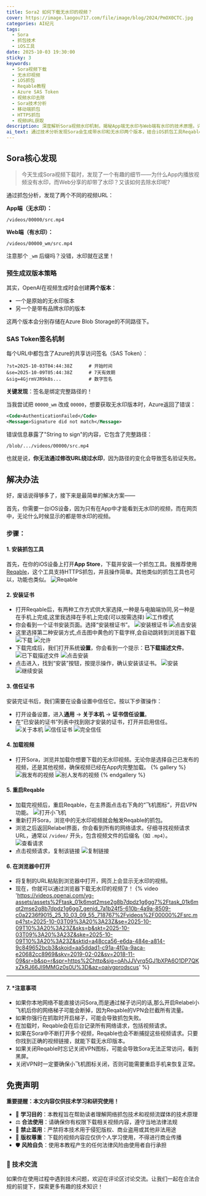 ```yaml
---
title: Sora2 如何下载无水印的视频？
cover: https://image.laogou717.com/file/image/blog/2024/PmOX0CTC.jpg
categories: AI纪元
tags:
  - Sora
  - 抓包技术
  - iOS工具
date: 2025-10-03 19:30:00
sticky: 3
keywords:
  - Sora视频下载
  - 无水印视频
  - iOS抓包
  - Reqable教程
  - Azure SAS Token
  - 视频水印去除
  - Sora技术分析
  - 移动端抓包
  - HTTPS抓包
  - 视频URL获取
description: 深度解析Sora视频水印机制，揭秘App端无水印与Web端有水印的技术原理。详细教程：使用Reqable等iOS抓包工具，轻松获取Sora无水印视频下载链接。
ai_text: 通过技术分析发现Sora会生成带水印和无水印两个版本，结合iOS抓包工具Reqable，可以轻松获取无水印视频下载链接。本文提供完整的技术原理解析和实操教程。
---
```

## Sora核心发现
> 今天生成Sora视频下载时，发现了一个有趣的细节——为什么App内播放视频没有水印，而Web分享的却带了水印？又该如何去除水印呢?

通过抓包分析，发现了两个不同的视频URL：

**App端（无水印）：**

```
/videos/00000/src.mp4
```

**Web端（有水印）：**

```
/videos/00000_wm/src.mp4
```

注意那个 `_wm` 后缀吗？没错，水印就在这里！

### 预生成双版本策略

其实，OpenAI在视频生成时会创建**两个版本**：

* 一个是原始的无水印版本
* 另一个是带有品牌水印的版本

这两个版本会分别存储在Azure Blob Storage的不同路径下。

### SAS Token签名机制

每个URL中都包含了Azure的共享访问签名（SAS Token）：

```
?st=2025-10-03T04:44:38Z      # 开始时间
&se=2025-10-09T05:44:38Z      # 7天有效期
&sig=4GjrmVJR9k8s...          # 数字签名
```

**关键发现**：签名是绑定完整路径的！

当我尝试把 `00000_wm` 改成 `00000`，想要获取无水印版本时，Azure返回了错误：

```xml
<Code>AuthenticationFailed</Code>
<Message>Signature did not match</Message>
```

错误信息暴露了"String to sign"的内容，它包含了完整路径：

```
/blob/.../videos/00000/src.mp4
```

也就是说，**你无法通过修改URL绕过水印**，因为路径的变化会导致签名验证失败。

## 解决办法

好，废话说得够多了，接下来是最简单的解决方案——

首先，你需要一台iOS设备，因为只有在App中才能看到无水印的视频，而在网页中，无论什么时候显示的都是带水印的视频。

### 步骤：

#### 1. **安装抓包工具**

首先，在你的iOS设备上打开**App Store**，下载并安装一个抓包工具。我推荐使用[Reqable](https://apps.apple.com/us/app/reqable/id6473166828)，这个工具支持HTTPS抓包，并且操作简单。其他类似的抓包工具也可以，功能也类似。
![Reqable](https://image.laogou717.com/file/sHCOS31B.jpeg)
#### 2. **安装证书**

* 打开Reqable后，有两种工作方式供大家选择,一种是与电脑端协同,另一种是在手机上完成,这里我选择在手机上完成(可以按需选择)
![工作模式](https://image.laogou717.com/file/ka0n1dwY.png)
* 你会看到一个证书安装页面。选择“安装根证书”。
![安装根证书](https://image.laogou717.com/file/c3zajJ3E.png)
![点击安装](https://image.laogou717.com/file/Ge9rHLHq.png)
* 这里选择第二种安装方式,点击图中黄色的下载字样,会自动跳转到浏览器下载
![下载](https://image.laogou717.com/file/a3FqK4lG.jpeg)
![允许](https://image.laogou717.com/file/GaXgFUQ9.png)
* 下载完成后，我们打开系统**设置**，你会看到一个提示：**已下载描述文件**。
![已下载描述文件](https://image.laogou717.com/file/V3haRZOl.jpeg)
![点击安装](https://image.laogou717.com/file/IlJJDyfa.png)
* 点击进入，找到“安装”按钮，按提示操作，确认安装该证书。
![安装](https://image.laogou717.com/file/hK1I4m7G.png)
![继续安装](https://image.laogou717.com/file/Jw4hI3WZ.png)
#### 3. **信任证书**

安装完证书后，我们需要在设备设置中信任它。按以下步骤操作：

* 打开设备设置，进入**通用** -> **关于本机** -> **证书信任设置**。
* 在“已安装的证书”列表中找到刚才安装的证书，打开并启用信任。
![关于本机](https://image.laogou717.com/file/w7NAU0bh.png)
![信任证书](https://image.laogou717.com/file/cne9fDix.png)
![完全信任](https://image.laogou717.com/file/PTMdcAJj.png)

#### 4. **加载视频**

* 打开Sora，浏览并加载你想要下载的无水印视频。无论你是选择自己已发布的视频，还是其他视频，确保视频已经在App内完整加载。
{% gallery %}
![我发布的视频](https://image.laogou717.com/file/LVv8T7KB.png)
![别人发布的视频](https://image.laogou717.com/file/Zsud3uQH.png)
{% endgallery %}

#### 5. **重启Reqable**

* 加载完视频后，重启Reqable，在主界面点击右下角的“飞机图标”，开启VPN功能。
![打开小飞机](https://image.laogou717.com/file/bReBTK1P.png)
* 重新打开Sora，浏览中的无水印视频就会触发Reqable的抓包。
* 浏览之后返回Relabel界面，你会看到所有的网络请求。仔细寻找视频请求URL，通常以 `/video/` 开头，包含视频文件的后缀名（如 `.mp4`）。
![查看请求](https://image.laogou717.com/file/bw0tl3AO.png)
* 点击视频请求，复制该链接
![复制链接](https://image.laogou717.com/file/8JoaoQ6z.png)

#### 6. **在浏览器中打开**

* 将复制的URL粘贴到浏览器中打开，网页上会显示无水印的视频。
* 现在，你就可以通过浏览器下载无水印的视频了！
{% video 'https://videos.openai.com/vg-assets/assets%2Ftask_01k6mqt2mse2g8b7dpdz1g6gg7%2Ftask_01k6mqt2mse2g8b7dpdz1g6gg7_genid_7a1b24f5-610b-4a9a-8509-c0a2236f9015_25_10_03_09_55_718767%2Fvideos%2F00000%2Fsrc.mp4?st=2025-10-03T09%3A20%3A23Z&se=2025-10-09T10%3A20%3A23Z&sks=b&skt=2025-10-03T09%3A20%3A23Z&ske=2025-10-09T10%3A20%3A23Z&sktid=a48cca56-e6da-484e-a814-9c849652bcb3&skoid=aa5ddad1-c91a-4f0a-9aca-e20682cc8969&skv=2019-02-02&sv=2018-11-09&sr=b&sp=r&spr=https%2Chttp&sig=oAhJJVyrq5GJ1bXPA6O1DP7QKxZkRJ66JI9MMGz0s0U%3D&az=oaivgprodscus' %}

---

#### 7. ***注意事项**
  
* 如果你本地网络不能直接访问Sora,而是通过梯子访问的话,那么开启Relabel小飞机后你的网络梯子可能会断掉，因为Reqable的VPN会拦截所有流量。
* 如果你强行在抓取时开启梯子，可能会导致抓包失败。
* 在加载时，Reqable会在后台记录所有网络请求，包括视频请求。
* 如果在Sora中不断打开多个视频，Reqable也会不断捕捉这些视频请求。只要你找到正确的视频链接，就能下载无水印版本。
* 如果关闭Reqable时忘记关闭VPN图标，可能会导致Sora无法正常访问，看到黑屏。
* 关闭VPN时一定要确保小飞机图标关闭，否则可能需要重启手机来恢复正常。

## 免责声明

**重要提醒：本文内容仅供技术学习和研究使用！**

- 🔬 **学习目的**：本教程旨在帮助读者理解网络抓包技术和视频流媒体的技术原理
- ⚖️ **合法使用**：请确保你有权限下载相关视频内容，遵守当地法律法规
- 🚫 **禁止滥用**：严禁将本技术用于侵犯版权、商业盗用或其他非法用途
- 📝 **版权尊重**：下载的视频内容应仅供个人学习使用，不得进行商业传播
- 🛡️ **风险自负**：使用本教程产生的任何法律风险由使用者自行承担

### 💬 技术交流

如果你在使用过程中遇到技术问题，欢迎在评论区讨论交流。让我们一起在合法合规的前提下，探索更多有趣的技术知识！



